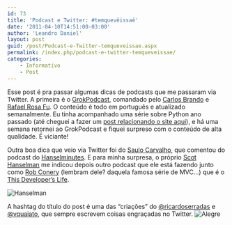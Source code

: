 ```yaml
---
id: 73
title: 'Podcast e Twitter: #temquevêissaê'
date: '2011-04-10T14:51:00-03:00'
author: 'Leandro Daniel'
layout: post
guid: /post/Podcast-e-Twitter-temqueveissae.aspx
permalink: /index.php/podcast-e-twitter-temqueveissae/
categories:
    - Informativo
    - Post
---
```


Esse post é pra passar algumas dicas de podcasts que me passaram via Twitter. A primeira é o [GrokPodcast](http://grokpodcast.com/), comandado pelo [Carlos Brando](http://twitter.com/carlosbrando) e [Rafael Rosa Fu](http://twitter.com/rafaelrosafu). O conteúdo é todo em português e atualizado semanalmente. Eu tinha acompanhado uma série sobre Python ano passado (até cheguei a fazer um [post relacionando o site aqui](http://www.leandrodaniel.com/post/Origem-do-termo-Spam)), e há uma semana retornei ao GrokPodcast e fiquei surpreso com o conteúdo de alta qualidade. É viciante!

Outra boa dica que veio via Twitter foi do [Saulo Carvalho](http://www.twitter.com/personalsaulo), que comentou do podcast do [Hanselminutes](http://www.hanselminutes.com/). E para minha surpresa, o próprio [Scot Hanselman](http://www.hanselman.com/blog/) me indicou depois outro podcast que ele está fazendo junto como [Rob Conery](http://blog.wekeroad.com/) (lembram dele? daquela famosa série de MVC…) que é o [This Developer’s Life](http://www.thisdeveloperslife.com/).

![Hanselman](http://leandrodaniel.com/pics/Hanselman_1.jpg "Hanselman")

A hashtag do título do post é uma das “criações” do [@ricardoserradas](http://twitter.com/ricardoserradas) e [@vquaiato](http://twitter.com/vquaiato), que sempre escrevem coisas engraçadas no Twitter. ![Alegre](http://leandrodaniel.com/pics/wlEmoticon-smile_3.png)